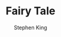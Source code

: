 ---
tag: 📚Book
title: "Fairy Tale"
author: [Stephen King]
category: [Fiction]
isbn: 1668052679 9781668052679
cover: http://books.google.com/books/content?id=kOEKEQAAQBAJ&printsec=frontcover&img=1&zoom=1&edge=curl&source=gbs_api
status: unread
Location: Physical
---